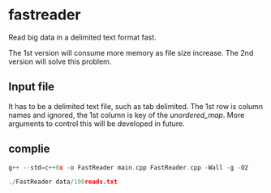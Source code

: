 # fastreader
Read big data in a delimited text format fast.

The 1st version will consume more memory as file size increase. The 2nd version will solve this problem. 

## Input file

It has to be a delimited text file, such as tab delimited. The 1st row is column names and ignored, the 1st column is key of the *unordered_map*. 
More arguments to control this will be developed in future.

## complie

```C++
g++ --std=c++0x -o FastReader main.cpp FastReader.cpp -Wall -g -O2

./FastReader data/100reads.txt
```
